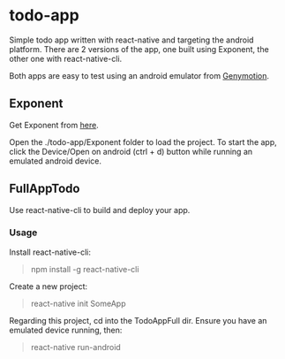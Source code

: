 # todo-app

Simple todo app written with react-native and targeting the android platform.
There are 2 versions of the app, one built using Exponent,
the other one with react-native-cli.

Both apps are easy to test using an android emulator from <a href="https://www.genymotion.com/" target="_blank">Genymotion</a>.

## Exponent

Get Exponent from <a href="https://getexponent.com/" target="_blank">here</a>.

Open the ./todo-app/Exponent folder to load the project.
To start the app, click the Device/Open on android (ctrl + d) button
while running an emulated android device.

## FullAppTodo

Use react-native-cli to build and deploy your app.

### Usage

Install react-native-cli:
> npm install -g react-native-cli

Create a new project:
> react-native init SomeApp

Regarding this project, cd into the TodoAppFull dir.
Ensure you have an emulated device running, then:
> react-native run-android
